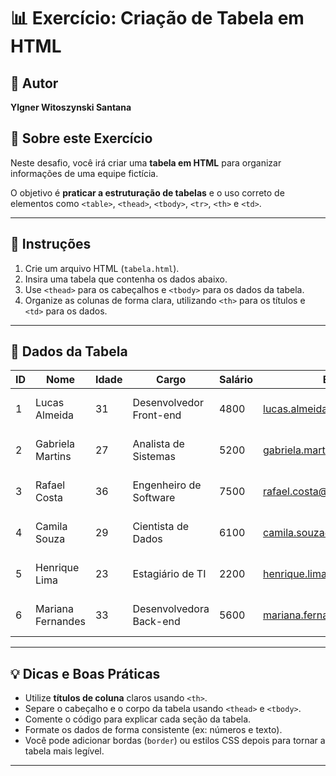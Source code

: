 # 📊 Exercício: Criação de Tabela em HTML

## 👤 Autor
**Ylgner Witoszynski Santana**

## 📖 Sobre este Exercício
Neste desafio, você irá criar uma **tabela em HTML** para organizar informações de uma equipe fictícia.  

O objetivo é **praticar a estruturação de tabelas** e o uso correto de elementos como `<table>`, `<thead>`, `<tbody>`, `<tr>`, `<th>` e `<td>`.

---

## 📝 Instruções
1. Crie um arquivo HTML (`tabela.html`).  
2. Insira uma tabela que contenha os dados abaixo.  
3. Use `<thead>` para os cabeçalhos e `<tbody>` para os dados da tabela.  
4. Organize as colunas de forma clara, utilizando `<th>` para os títulos e `<td>` para os dados.  

---

## 📂 Dados da Tabela

| ID | Nome | Idade | Cargo | Salário | Email | Telefone |
|----|------|-------|-------|---------|-------|----------|
| 1 | Lucas Almeida | 31 | Desenvolvedor Front-end | 4800 | lucas.almeida@email.com | (11) 91234-5678 |
| 2 | Gabriela Martins | 27 | Analista de Sistemas | 5200 | gabriela.martins@email.com | (21) 99876-1234 |
| 3 | Rafael Costa | 36 | Engenheiro de Software | 7500 | rafael.costa@email.com | (31) 98765-4321 |
| 4 | Camila Souza | 29 | Cientista de Dados | 6100 | camila.souza@email.com | (41) 97654-3210 |
| 5 | Henrique Lima | 23 | Estagiário de TI | 2200 | henrique.lima@email.com | (51) 93456-7890 |
| 6 | Mariana Fernandes | 33 | Desenvolvedora Back-end | 5600 | mariana.fernandes@email.com | (61) 99876-5678 |

---

## 💡 Dicas e Boas Práticas
- Utilize **títulos de coluna** claros usando `<th>`.  
- Separe o cabeçalho e o corpo da tabela usando `<thead>` e `<tbody>`.  
- Comente o código para explicar cada seção da tabela.  
- Formate os dados de forma consistente (ex: números e texto).  
- Você pode adicionar bordas (`border`) ou estilos CSS depois para tornar a tabela mais legível.  

---

</table>
